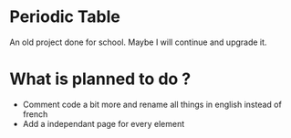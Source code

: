 # Periodic Table
An old project done for school. Maybe I will continue and upgrade it.

# What is planned to do ?
- Comment code a bit more and rename all things in english instead of french
- Add a independant page for every element
